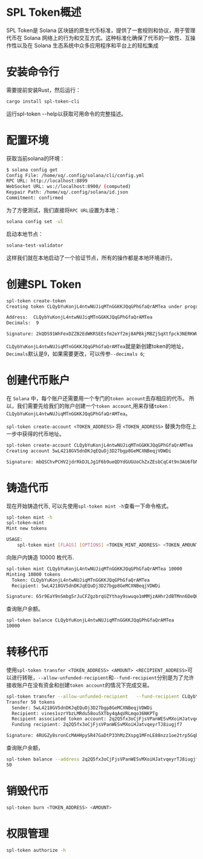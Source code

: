 # SPL Token概述
SPL Token是 Solana 区块链的原生代币标准，提供了一套规则和协议，用于管理代币在 Solana 网络上的行为和交互方式。这种标准化确保了代币的一致性、互操作性以及在 Solana 生态系统中众多应用程序和平台上的轻松集成

# 安装命令行
需要提前安装Rust，然后运行：
```bash
cargo install spl-token-cli
```
运行spl-token --help以获取可用命令的完整描述。

# 配置环境
获取当前solana的环境：
```bash
$ solana config get
Config File: /home/xq/.config/solana/cli/config.yml
RPC URL: http://localhost:8899
WebSocket URL: ws://localhost:8900/ (computed)
Keypair Path: /home/xq/.config/solana/id.json
Commitment: confirmed
```
为了方便测试，我们直接将`RPC URL`设置为本地：
```bash
solana config set -ul
```
启动本地节点：
```bash
solana-test-validator
```
这样我们就在本地启动了一个验证节点，所有的操作都是本地环境进行。

# 创建SPL Token

```bash
spl-token create-token
Creating token CLQybYuKonjL4ntwNUJiqMTnGGKKJQqGPhGfaQrAMTea under program TokenkegQfeZyiNwAJbNbGKPFXCWuBvf9Ss623VQ5DA

Address:  CLQybYuKonjL4ntwNUJiqMTnGGKKJQqGPhGfaQrAMTea
Decimals:  9

Signature: 2kQDS91WhFexDZZB2EdWKRSEEsfm2eYf2mj8APBkjMBZjSqXtfpck3NERKWUVYggP2bshq76VGkiJ1JP6P4SKbm9
```
`CLQybYuKonjL4ntwNUJiqMTnGGKKJQqGPhGfaQrAMTea`就是新创建token的地址，`Decimals`默认是9，如果需要更改，可以传参`--decimals 6`;

# 创建代币账户
在 `Solana` 中，每个账户还需要用一个专门的`token account`去存相应的代币。
所以，我们需要先给我们的账户创建一个`token account`,用来存储`token：CLQybYuKonjL4ntwNUJiqMTnGGKKJQqGPhGfaQrAMTea`。

`spl-token create-account <TOKEN_ADDRESS>` 将 `<TOKEN_ADDRESS>` 替换为你在上一步中获得的代币地址。

```bash
spl-token create-account CLQybYuKonjL4ntwNUJiqMTnGGKKJQqGPhGfaQrAMTea
Creating account 5wL4218GV5dnDKJqEQuDj3D27bgp8GeMCXNBeqjVDWDi

Signature: mbQSChvPCHV2jdrRkDJLJg1F6b9ueQDYdGUGUoChZxZEsbCqC4t9n3AU6fbN6hqwuvXWc42vzrgNnrVBux8GJik
```
# 铸造代币
现在开始铸造代币, 可以先使用`spl-token mint -h`查看一下命令格式。
```bash
spl-token mint -h
spl-token-mint
Mint new tokens

USAGE:
    spl-token mint [FLAGS] [OPTIONS] <TOKEN_MINT_ADDRESS> <TOKEN_AMOUNT> [--] [RECIPIENT_TOKEN_ACCOUNT_ADDRESS]
```
向账户内铸造 10000 枚代币.
```bash
spl-token mint CLQybYuKonjL4ntwNUJiqMTnGGKKJQqGPhGfaQrAMTea 10000
Minting 10000 tokens
  Token: CLQybYuKonjL4ntwNUJiqMTnGGKKJQqGPhGfaQrAMTea
  Recipient: 5wL4218GV5dnDKJqEQuDj3D27bgp8GeMCXNBeqjVDWDi

Signature: 65r9EaY9nSmbg5rJuCFZgzbrqUZYthay9swuqo1mMMjzAHhr2dBTMnn6DeQH6NqvPcoWapT3Pi3ZgVBxQA1Ccxs9
```
查询账户余额。
```bash
spl-token balance CLQybYuKonjL4ntwNUJiqMTnGGKKJQqGPhGfaQrAMTea
10000
```
# 转移代币
使用`spl-token transfer <TOKEN_ADDRESS> <AMOUNT> <RECIPIENT_ADDRESS>`可以进行转账，`--allow-unfunded-recipient`和`--fund-recipient`分别是为了允许接收账户在没有资金和创建`token account`的情况下完成交易。
```bash
spl-token transfer --allow-unfunded-recipient   --fund-recipient CLQybYuKonjL4ntwNUJiqMTnGGKKJQqGPhGfaQrAMTea 50 vines1vzrYbzLMRdu58ou5XTby4qAqVRLmqo36NKPTg
Transfer 50 tokens
  Sender: 5wL4218GV5dnDKJqEQuDj3D27bgp8GeMCXNBeqjVDWDi
  Recipient: vines1vzrYbzLMRdu58ou5XTby4qAqVRLmqo36NKPTg
  Recipient associated token account: 2q2Q5fx3oCjFjsVPanWESvMXoiHJatvqeyrTJ8iugjf7
  Funding recipient: 2q2Q5fx3oCjFjsVPanWESvMXoiHJatvqeyrTJ8iugjf7

Signature: 4RUGZy8sronCcMAHHpySR47GaDtP33hMzZXspg1MFnLE88nzz1oe2trp5Gqbh8FVZ6nVodurwdx38XYdiiBRV6ww
```
查询账户余额，
```bash
spl-token balance --address 2q2Q5fx3oCjFjsVPanWESvMXoiHJatvqeyrTJ8iugjf7
50
```
# 销毁代币

  ```bash
  spl-token burn <TOKEN_ADDRESS> <AMOUNT>
  ```

# 权限管理

  ```bash
  spl-token authorize -h
  ```